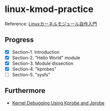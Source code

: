 # linux-kmod-practice

Reference: [Linuxカーネルモジュール自作入門](https://booth.pm/ja/items/1056339)

## Progress

- [x] Section-1. Introduction
- [x] Section-2. "Hello World" module
- [x] Section-3. Module dissection
- [x] Section-4. "kprobes"
- [ ] Section-5. "sysfs"

## Furthermore

* [Kernel Debugging Using Kprobe and Jprobe](https://www.opensourceforu.com/2011/04/kernel-debugging-using-kprobe-and-jprobe/)
